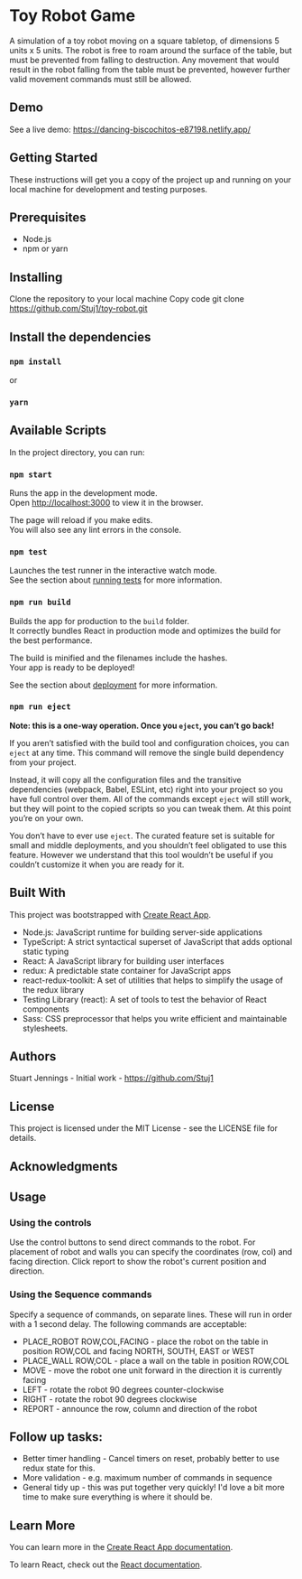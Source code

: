 # Toy Robot Game
A simulation of a toy robot moving on a square tabletop, of dimensions 5 units x 5 units. The robot is free to roam around the surface of the table, but must be prevented from falling to destruction. Any movement that would result in the robot falling from the table must be prevented, however further valid movement commands must still be allowed.

## Demo
See a live demo: https://dancing-biscochitos-e87198.netlify.app/

## Getting Started
These instructions will get you a copy of the project up and running on your local machine for development and testing purposes.

## Prerequisites
- Node.js
- npm or yarn


## Installing
Clone the repository to your local machine
Copy code
git clone https://github.com/Stuj1/toy-robot.git

## Install the dependencies

### `npm install`
or
### `yarn`


## Available Scripts

In the project directory, you can run:

### `npm start`

Runs the app in the development mode.\
Open [http://localhost:3000](http://localhost:3000) to view it in the browser.

The page will reload if you make edits.\
You will also see any lint errors in the console.

### `npm test`

Launches the test runner in the interactive watch mode.\
See the section about [running tests](https://facebook.github.io/create-react-app/docs/running-tests) for more information.

### `npm run build`

Builds the app for production to the `build` folder.\
It correctly bundles React in production mode and optimizes the build for the best performance.

The build is minified and the filenames include the hashes.\
Your app is ready to be deployed!

See the section about [deployment](https://facebook.github.io/create-react-app/docs/deployment) for more information.

### `npm run eject`

**Note: this is a one-way operation. Once you `eject`, you can’t go back!**

If you aren’t satisfied with the build tool and configuration choices, you can `eject` at any time. This command will remove the single build dependency from your project.

Instead, it will copy all the configuration files and the transitive dependencies (webpack, Babel, ESLint, etc) right into your project so you have full control over them. All of the commands except `eject` will still work, but they will point to the copied scripts so you can tweak them. At this point you’re on your own.

You don’t have to ever use `eject`. The curated feature set is suitable for small and middle deployments, and you shouldn’t feel obligated to use this feature. However we understand that this tool wouldn’t be useful if you couldn’t customize it when you are ready for it.



## Built With
This project was bootstrapped with [Create React App](https://github.com/facebook/create-react-app).

- Node.js: JavaScript runtime for building server-side applications
- TypeScript: A strict syntactical superset of JavaScript that adds optional static typing
- React: A JavaScript library for building user interfaces
- redux: A predictable state container for JavaScript apps
- react-redux-toolkit: A set of utilities that helps to simplify the usage of the redux library
- Testing Library (react): A set of tools to test the behavior of React components
- Sass: CSS preprocessor that helps you write efficient and maintainable stylesheets.

## Authors
Stuart Jennings - Initial work - https://github.com/Stuj1

## License
This project is licensed under the MIT License - see the LICENSE file for details.

## Acknowledgments

## Usage

### Using the controls
Use the control buttons to send direct commands to the robot.
For placement of robot and walls you can specify the coordinates (row, col) and facing direction.
Click report to show the robot's current position and direction.

### Using the Sequence commands
Specify a sequence of commands, on separate lines. These will run in order with a 1 second delay.
The following commands are acceptable: 

- PLACE_ROBOT ROW,COL,FACING - place the robot on the table in position ROW,COL and facing NORTH, SOUTH, EAST or WEST
- PLACE_WALL ROW,COL - place a wall on the table in position ROW,COL
- MOVE - move the robot one unit forward in the direction it is currently facing
- LEFT - rotate the robot 90 degrees counter-clockwise
- RIGHT - rotate the robot 90 degrees clockwise
- REPORT - announce the row, column and direction of the robot


## Follow up tasks:

- Better timer handling - Cancel timers on reset, probably better to use redux state for this.
- More validation - e.g. maximum number of commands in sequence
- General tidy up - this was put together very quickly! I'd love a bit more time to make sure everything is where it should be.

## Learn More

You can learn more in the [Create React App documentation](https://facebook.github.io/create-react-app/docs/getting-started).

To learn React, check out the [React documentation](https://reactjs.org/).
